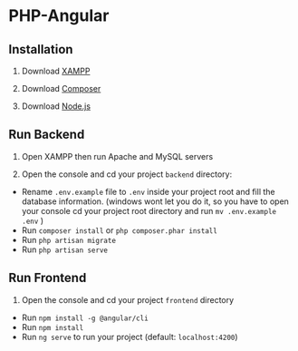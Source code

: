 # PHP-Angular

## Installation
1. Download [XAMPP](https://www.apachefriends.org/pl/download.html)

2. Download [Composer](https://getcomposer.org/download/)

3. Download [Node.js](https://nodejs.org/en/)

## Run Backend

1. Open XAMPP then run Apache and MySQL servers

2. Open the console and cd your project `backend` directory:
- Rename `.env.example` file to `.env` inside your project root and fill the database information. (windows wont let you do it, so you have to open your console cd your project root directory and run `mv .env.example .env` )
- Run `composer install` or ```php composer.phar install```
- Run `php artisan migrate`
- Run `php artisan serve`

## Run Frontend
1. Open the console and cd your project `frontend` directory
- Run `npm install -g @angular/cli`
- Run `npm install`
- Run `ng serve` to run your project (default: `localhost:4200`)



